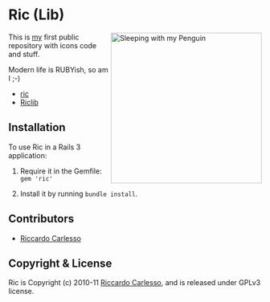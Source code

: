
# Ric (Lib)
<img src="https://github.com/palladius/riclib/raw/master/images/photos/Riccardo/Riccardo%20OnBedWithPenguin.jpg" width="300" alt="Sleeping with my Penguin" align='right' />

This is [my](http://www.palladius.it/) first public repository with icons code and stuff.

Modern life is RUBYish, so am I ;-)

* [ric](http://rubygems.org/gems/ric)
* [Riclib](http://github.com/palladius/riclib)

## Installation

To use Ric in a Rails 3 application:

1. Require it in the Gemfile: `gem 'ric'`

2. Install it by running `bundle install`.

## Contributors

* [Riccardo Carlesso](http://github.com/palladius)

## Copyright & License

Ric is Copyright (c) 2010-11 [Riccardo Carlesso](http://www.palladius.it/), and is released under GPLv3 license.

